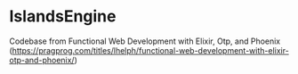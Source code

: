 # IslandsEngine

Codebase from Functional Web Development with Elixir, Otp, and Phoenix
 (https://pragprog.com/titles/lhelph/functional-web-development-with-elixir-otp-and-phoenix/)
